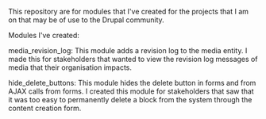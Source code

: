 This repository are for modules that I've created for the projects that I am on that may be of use to the Drupal community.

Modules I've created:

  media_revision_log: This module adds a revision log to the media entity. I made this for stakeholders that wanted to view the revision       log messages of media that their organisation impacts. 
  
  hide_delete_buttons: This module hides the delete button in forms and from AJAX calls from forms. I created this module for stakeholders     that saw that it was too easy to permanently delete a block from the system through the content creation form.
